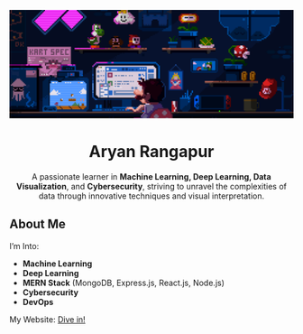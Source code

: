 


<p align="center">
  <img src="https://github.com/aryanrangapur/aryanrangapur/blob/main/IMG_2092.gif" alt="Master Head" />
</p>

<h1 align="center">Aryan Rangapur</h1> 

<p align="center">
  A passionate learner in <strong>Machine Learning, Deep Learning, Data Visualization</strong>, and <strong>Cybersecurity</strong>, striving to unravel the complexities of data through innovative techniques and visual interpretation.
</p>


## About Me

I’m Into: 
- **Machine Learning**
- **Deep Learning**
- **MERN Stack** (MongoDB, Express.js, React.js, Node.js)
- **Cybersecurity**
- **DevOps**

My Website: [Dive in!](https://aryanrangapur.github.io/portfolio/)

